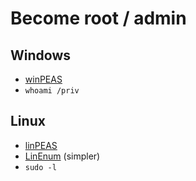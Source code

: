 # Become root / admin
## Windows
- [winPEAS](https://github.com/carlospolop/PEASS-ng/blob/master/winPEAS/winPEASexe/README.md)
- ` whoami /priv `
## Linux
- [linPEAS](https://github.com/carlospolop/PEASS-ng/tree/master/linPEAS)
- [LinEnum](https://github.com/rebootuser/LinEnum) (simpler)
- ` sudo -l `
